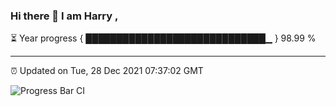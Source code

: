 ### Hi there 👋 I am Harry , 

⏳ Year progress { █████████████████████████████▁ } 98.99 %

---

⏰ Updated on Tue, 28 Dec 2021 07:37:02 GMT

![Progress Bar CI](https://github.com/duykhang68/duykhang68/workflows/Progress%20Bar%20CI/badge.svg)
